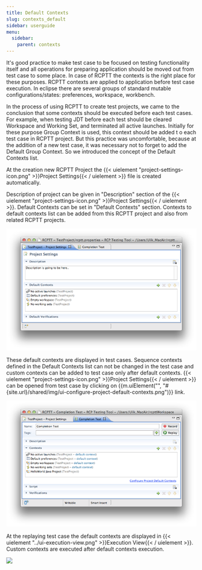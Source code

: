 ```yaml
---
title: Default Contexts
slug: contexts_default
sidebar: userguide
menu:
  sidebar:
    parent: contexts
---
```


It's good practice to make test case to be focused on testing functionality itself and all operations for preparing 
application  should be moved out from test case to some place. In case of RCPTT the contexts is the right place for these 
purposes. RCPTT contexts are applied to application before test case execution. In eclipse there are several groups of 
standard mutable configurations/states: preferences, workspace, workbench.

In the process of using RCPTT to create test projects, we came to the conclusion that some contexts should be executed 
before each test cases. For example, when testing JDT before each test should be cleared Workspace and Working Set, 
and terminated all active launches. Initially for these purpose Group Context is used, this context should be added t
o each test case in RCPTT project. But this practice was uncomfortable, because at the addition of a new test case, it 
was necessary not to forget to add the Default Group Context. So we introduced the concept of the 
Default Contexts list.

At the creation new RCPTT Project the {{< uielement "project-settings-icon.png" >}}Project Settings{{< / uielement >}} file is created automatically. 

Description of project can be given in "Description" section of the 
{{< uielement "project-settings-icon.png" >}}Project Settings{{< / uielement >}}. 
Default Contexts can be set in "Default Contexts" section. Contexts to default contexts
 list can be added from this RCPTT project and also from related RCPTT projects.
 
 ![](../screenshot-default-context-editor.png)
  
  These default contexts are displayed in test cases. Sequence contexts defined in the Default Contexts 
   list can not be changed in the test case and custom contexts can be added to test case only after 
   default contexts. {{< uielement "project-settings-icon.png" >}}Project Settings{{< / uielement >}} can be opened 
   from test case by clicking on {{m.uiElement("", "#{site.url}/shared/img/ui-configure-project-default-contexts.png")}}
   link.
  
 ![](../screenshot-default-context-editor-2.png)
   
  At the replaying test case the default contexts are displayed in {{< uielement "../ui-execution-view.png" >}}Execution View{{< / uielement >}}. 
  Custom contexts are executed after default contexts execution.
  
  ![](../creenshot-default-context-editor-3.png)
  
